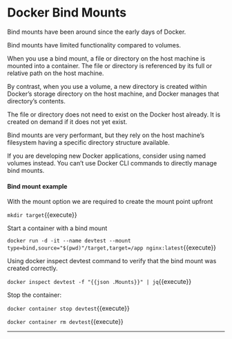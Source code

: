 # Docker Bind Mounts

Bind mounts have been around since the early days of Docker. 

Bind mounts have limited functionality compared to volumes.

When you use a bind mount, a file or directory on the host machine is mounted into a container. The file or directory is referenced by its full or relative path on the host machine. 

By contrast, when you use a volume, a new directory is created within Docker’s storage directory on the host machine, and Docker manages that directory’s contents.

The file or directory does not need to exist on the Docker host already. It is created on demand if it does not yet exist. 

Bind mounts are very performant, but they rely on the host machine’s filesystem having a specific directory structure available. 

If you are developing new Docker applications, consider using named volumes instead. You can’t use Docker CLI commands to directly manage bind mounts.

#### Bind mount example

With the mount option we are required to create the mount point upfront

`mkdir target`{{execute}}

Start a container with a bind mount

`docker run -d -it --name devtest --mount type=bind,source="$(pwd)"/target,target=/app nginx:latest`{{execute}}

Using docker inspect devtest command to verify that the bind mount was created correctly.

`docker inspect devtest -f "{{json .Mounts}}" | jq`{{execute}}

Stop the container:

`docker container stop devtest`{{execute}}

`docker container rm devtest`{{execute}}

----

